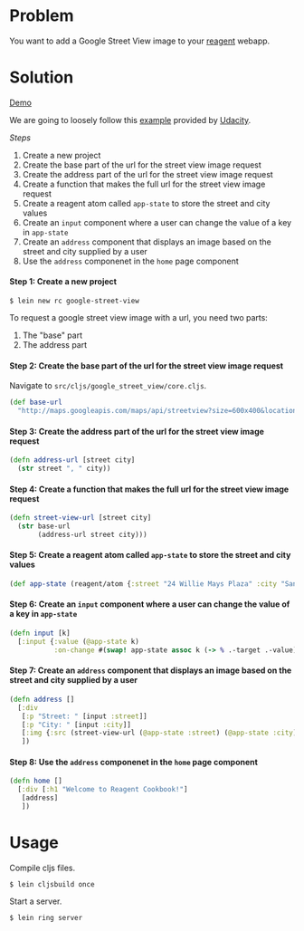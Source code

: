 # Problem

You want to add a Google Street View image to your [reagent](https://github.com/reagent-project/reagent) webapp.

# Solution

[Demo](http://rc-google-street-view.s3-website-us-east-1.amazonaws.com/)

We are going to loosely follow this [example](https://www.udacity.com/course/viewer#!/c-ud110/l-3310298553/e-3180658599/m-3180658600) provided by [Udacity](https://www.udacity.com/).

*Steps*

1. Create a new project
2. Create the base part of the url for the street view image request
3. Create the address part of the url for the street view image request
4. Create a function that makes the full url for the street view image request
5. Create a reagent atom called `app-state` to store the street and city values
6. Create an `input` component where a user can change the value of a key in `app-state`
7. Create an `address` component that displays an image based on the street and city supplied by a user
8. Use the `address` componenet in the `home` page component

#### Step 1: Create a new project

```
$ lein new rc google-street-view
```

To request a google street view image with a url, you need two parts:

1. The "base" part
2. The address part

#### Step 2: Create the base part of the url for the street view image request

Navigate to `src/cljs/google_street_view/core.cljs`.

```clojure
(def base-url 
  "http://maps.googleapis.com/maps/api/streetview?size=600x400&location=")
```

#### Step 3: Create the address part of the url for the street view image request

```clojure
(defn address-url [street city]
  (str street ", " city))
```

#### Step 4: Create a function that makes the full url for the street view image request

```clojure
(defn street-view-url [street city]
  (str base-url 
       (address-url street city)))
```

#### Step 5: Create a reagent atom called `app-state` to store the street and city values

```clojure
(def app-state (reagent/atom {:street "24 Willie Mays Plaza" :city "San Francisco"}))
```

#### Step 6: Create an `input` component where a user can change the value of a key in `app-state`

```clojure
(defn input [k]
  [:input {:value (@app-state k)
           :on-change #(swap! app-state assoc k (-> % .-target .-value))}])
```

#### Step 7: Create an `address` component that displays an image based on the street and city supplied by a user

```clojure
(defn address []
  [:div
   [:p "Street: " [input :street]]
   [:p "City: " [input :city]] 
   [:img {:src (street-view-url (@app-state :street) (@app-state :city))}]
   ])
```

#### Step 8: Use the `address` componenet in the `home` page component

```clojure
(defn home []
  [:div [:h1 "Welcome to Reagent Cookbook!"]
   [address]
   ])
```

# Usage

Compile cljs files.

```
$ lein cljsbuild once
```

Start a server.

```
$ lein ring server
```
